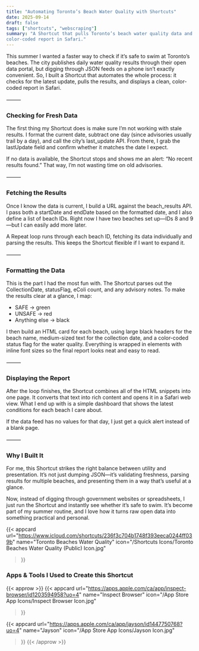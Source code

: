 ```yaml
---
title: "Automating Toronto’s Beach Water Quality with Shortcuts"
date: 2025-09-14
draft: false
tags: ["shortcuts", "webscraping"]
summary: "A Shortcut that pulls Toronto’s beach water quality data and shows a simple, 
color-coded report in Safari."
---
```


This summer I wanted a faster way to check if it’s safe to swim at Toronto’s beaches. The city 
publishes daily water quality results through their open data portal, but digging through JSON 
feeds on a phone isn’t exactly convenient. So, I built a Shortcut that automates the whole process: 
it checks for the latest update, pulls the results, and displays a clean, color-coded report in Safari.

⸻

### Checking for Fresh Data

The first thing my Shortcut does is make sure I’m not working with stale results. I format the 
current date, subtract one day (since advisories usually trail by a day), and call the city’s 
last_update API. From there, I grab the lastUpdate field and confirm whether it matches the date I expect.

If no data is available, the Shortcut stops and shows me an alert: “No recent results 
found.” That way, I’m not wasting time on old advisories.

⸻

### Fetching the Results

Once I know the data is current, I build a URL against the beach_results API. I pass both a 
startDate and endDate based on the formatted date, and I also define a list of beach IDs. Right 
now I have two beaches set up—IDs 8 and 9—but I can easily add more later.

A Repeat loop runs through each beach ID, fetching its data individually and parsing the 
results. This keeps the Shortcut flexible if I want to expand it.

⸻

### Formatting the Data

This is the part I had the most fun with. The Shortcut parses out the CollectionDate, 
statusFlag, eColi count, and any advisory notes. To make the results clear at a glance, 
I map:
	
- SAFE → green
- UNSAFE → red
- Anything else → black

I then build an HTML card for each beach, using large black headers for the beach name, 
medium-sized text for the collection date, and a color-coded status flag for the water 
quality. Everything is wrapped in <span> elements with inline font sizes so the final 
report looks neat and easy to read.

⸻

### Displaying the Report

After the loop finishes, the Shortcut combines all of the HTML snippets into one page. It 
converts that text into rich content and opens it in a Safari web view. What I end up with 
is a simple dashboard that shows the latest conditions for each beach I care about.

If the data feed has no values for that day, I just get a quick alert instead of a blank page.

⸻

### Why I Built It

For me, this Shortcut strikes the right balance between utility and presentation. It’s not 
just dumping JSON—it’s validating freshness, parsing results for multiple beaches, and 
presenting them in a way that’s useful at a glance.

Now, instead of digging through government websites or spreadsheets, I just run the Shortcut 
and instantly see whether it’s safe to swim. It’s become part of my summer routine, and I love 
how it turns raw open data into something practical and personal.

{{< appcard 
    url="https://www.icloud.com/shortcuts/236f3c704b1748f393eeca0244ff039b" 
    name="Toronto Beaches Water Quality" 
    icon="/Shortcuts Icons/Toronto Beaches Water Quality (Public) Icon.jpg" 
>}}

### Apps & Tools I Used to Create this Shortcut

{{< approw >}}
  {{< appcard 
    url="https://apps.apple.com/ca/app/inspect-browser/id1203594958?uo=4" 
    name="Inspect Browser" 
    icon="/App Store App Icons/Inspect Browser Icon.jpg" 
>}}

  {{< appcard 
    url="https://apps.apple.com/ca/app/jayson/id1447750768?uo=4" 
    name="Jayson" 
    icon="/App Store App Icons/Jayson Icon.jpg" 
>}}
{{< /approw >}}

